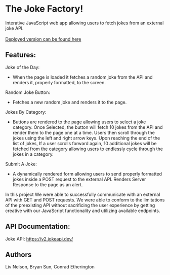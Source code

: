 # The Joke Factory!
Interative JavaScript web app allowing users to fetch jokes from an external joke API.
<br></br>
[Deployed version can be found here](https://conrad-e-code.github.io/The-Joke-Factory/)<br>

## Features:
Joke of the Day:
- When the page is loaded it fetches a random joke from the API and renders it, properly formatted, to the screen.

Random Joke Button:
- Fetches a new random joke and renders it to the page.

Jokes By Category:
- Buttons are rendered to the page allowing users to select a joke category. Once Selected, the button will fetch 10 jokes from the API and render them   to the page one at a time. Users then scroll through the jokes using the left and right arrow keys. Upon reaching the end of the list of jokes, If a user scrolls forward again, 10 additional jokes will be fetched from the category allowing users to endlessly cycle through the jokes in a category.

Submit A Joke:
- A dynamically rendered form allowing users to send properly formatted jokes inside a POST request to the external API. Renders Server Response to the page as an alert.

In this project We were able to successfully communicate with an external API with GET and POST requests. We were able to conform to the limitations of the preexisting API without sacrificing the user experience by getting creative with our JavaScript functionality and utilizing available endpoints.

## API Documentation:
Joke API: https://v2.jokeapi.dev/

## Authors
Liv Nelson, Bryan Sun, Conrad Etherington
